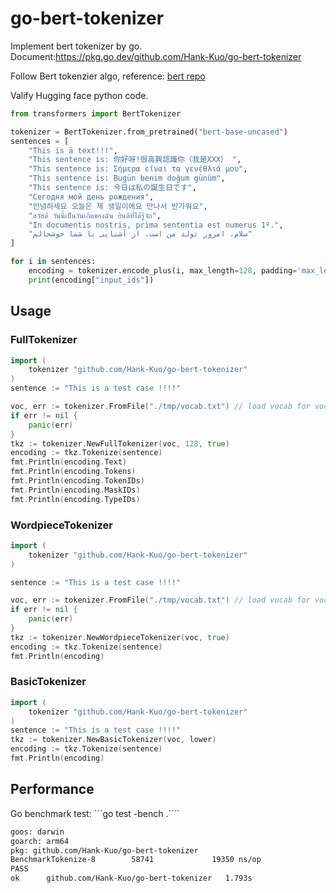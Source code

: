 # go-bert-tokenizer
Implement bert tokenizer by go. 
Document:https://pkg.go.dev/github.com/Hank-Kuo/go-bert-tokenizer

Follow Bert tokenzier algo, reference: [bert repo](https://www.bing.com/search?q=bert+github&cvid=15aae2d483144d39bfe0fa318ff0fa98&gs_lcrp=EgZjaHJvbWUqBggAEEUYOzIGCAAQRRg7MgYIARBFGDwyBggCEEUYPDIGCAMQRRg8MgYIBBBFGEHSAQgzMTc4ajBqMagCALACAA&FORM=ANNTA1&PC=U531)

Valify Hugging face python code. 
```python
from transformers import BertTokenizer

tokenizer = BertTokenizer.from_pretrained("bert-base-uncased")
sentences = [
    "This is ā text!!!",
    "This sentence is: 你好呀!很高興認識你（我是XXX） ",
    "This sentence is: Σήμερα είναι τα γενέθλιά μου",
    "This sentence is: Bugün benim doğum günüm",
    "This sentence is: 今日は私の誕生日です",
    "Сегодня мой день рождения",
    "안녕하세요 오늘은 제 생일이에요 만나서 반가워요",
    "สวัสดี วันนี้เป็นวันเกิดของฉัน ยินดีที่ได้รู้จัก",
    "In documentis nostris, prima sententia est numerus 1º.",
    "سلام، امروز تولد من است، از آشنایی با شما خوشحالم"
]

for i in sentences:
    encoding = tokenizer.encode_plus(i, max_length=128, padding='max_length', truncation=True)
    print(encoding["input_ids"])
```

## Usage

### FullTokenizer
```go
import (
    tokenizer "github.com/Hank-Kuo/go-bert-tokenizer"
)
sentence := "This is a test case !!!!"

voc, err := tokenizer.FromFile("./tmp/vocab.txt") // load vocab for vocab file 
if err != nil {
    panic(err)
}
tkz := tokenizer.NewFullTokenizer(voc, 128, true) 
encoding := tkz.Tokenize(sentence)
fmt.Println(encoding.Text)
fmt.Println(encoding.Tokens)
fmt.Println(encoding.TokenIDs)
fmt.Println(encoding.MaskIDs)
fmt.Println(encoding.TypeIDs)
```


### WordpieceTokenizer
```go
import (
    tokenizer "github.com/Hank-Kuo/go-bert-tokenizer"
)

sentence := "This is a test case !!!!"

voc, err := tokenizer.FromFile("./tmp/vocab.txt") // load vocab for vocab file 
if err != nil {
    panic(err)
}
tkz := tokenizer.NewWordpieceTokenizer(voc, true) 
encoding := tkz.Tokenize(sentence)
fmt.Println(encoding)

```

### BasicTokenizer
```go
import (
    tokenizer "github.com/Hank-Kuo/go-bert-tokenizer"
)
sentence := "This is a test case !!!!"
tkz := tokenizer.NewBasicTokenizer(voc, lower) 
encoding := tkz.Tokenize(sentence)
fmt.Println(encoding)
```




## Performance
Go benchmark test: ```go test -bench .````

```bash
goos: darwin
goarch: arm64
pkg: github.com/Hank-Kuo/go-bert-tokenizer
BenchmarkTokenize-8        58741             19350 ns/op
PASS
ok      github.com/Hank-Kuo/go-bert-tokenizer   1.793s
```